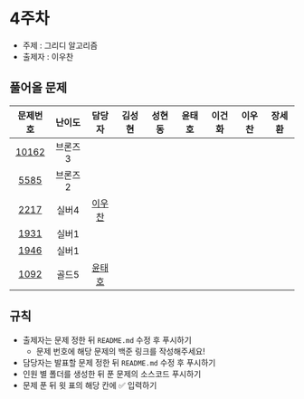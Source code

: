 # 4주차

- 주제 : 그리디 알고리즘
- 출제자 : 이우찬

## 풀어올 문제

| 문제번호 | 난이도 | 담당자 | 김성현 | 성현동 | 윤태호 | 이건화 | 이우찬 | 장세환 |
| :------: | :----: | :----: | :----: | :----: | :----: | :----: | :----: | :----: |
|   [10162](https://www.acmicpc.net/problem/10162)  | 브론즈3|        |        |        |        |        |        |        |
|   [5585](https://www.acmicpc.net/problem/5585)   | 브론즈2|        |        |        |        |        |        |        |
|   [2217](https://www.acmicpc.net/problem/2217)   | 실버4  | <a href="https://github.com/wchan0409">이우찬</a> |        |        |        |        |        |        |
|   [1931](https://www.acmicpc.net/problem/1931)   | 실버1  |        |        |        |        |        |        |        |
|   [1946](https://www.acmicpc.net/problem/1946)   | 실버1  |        |        |        |        |        |        |        |
|   [1092](https://www.acmicpc.net/problem/1092)   | 골드5  |   <a href="https://github.com/taeho0888">윤태호</a>     |        |        |        |        |        |        |

<!-- 표 입력할 때 아래 거 참고!
[문제번호](https://www.acmicpc.net/problem/문제번호)
<a href="https://github.com/taeho0888">윤태호</a>
<a href="https://github.com/sunghyun1356">김성현</a>
<a href="https://github.com/hyundongSung">성현동</a>
<a href="https://github.com/wchan0409">이우찬</a>
<a href="https://github.com/SehwanChang">장세환</a>
<a href="https://github.com/Gunhot">이건화</a> -->

## 규칙

- 출제자는 문제 정한 뒤 `README.md` 수정 후 푸시하기
  - 문제 번호에 해당 문제의 백준 링크를 작성해주세요!
- 담당자는 발표할 문제 정한 뒤 `README.md` 수정 후 푸시하기
- 인원 별 폴더를 생성한 뒤 푼 문제의 소스코드 푸시하기
- 문제 푼 뒤 윗 표의 해당 칸에 ✅ 입력하기
